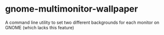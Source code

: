 # gnome-multimonitor-wallpaper
A command line utility to set two different backgrounds for each monitor on GNOME (which lacks this feature)
